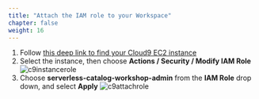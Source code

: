 ```yaml
---
title: "Attach the IAM role to your Workspace"
chapter: false
weight: 16
---
```


1. Follow [this deep link to find your Cloud9 EC2 instance](https://console.aws.amazon.com/ec2/v2/home?#Instances:tag:Name=aws-cloud9-.*workshop.*;sort=desc:launchTime)
1. Select the instance, then choose **Actions / Security / Modify IAM Role**
![c9instancerole](/images/c9instancerole.png)
1. Choose **serverless-catalog-workshop-admin** from the **IAM Role** drop down, and select **Apply**
![c9attachrole](/images/c9attachrole.png)